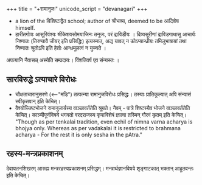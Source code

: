 +++
title = "+रामानुजः"
unicode_script = "devanagari"
+++

- a lion of the विशिष्टाद्वैत school; author of श्रीभाष्य, deemed to be आदिशेष himself.
- हारीतगोत्रः आसूरिवंश्यः श्रीकेशवसोमयाजिनः तनूजः, परं द्राविडीयः । दिव्यसूरीणां द्राविडगाथासु आचार्यः निष्णातः (तिरुप्पावै जीयर् इति प्रसिद्धिः) इत्यस्मात्, अद्य यावत् न कोऽप्यान्ध्रीयः तमिलुभाषायां तथा निष्णातः श्रुतोऽपि इति हेतोः आन्ध्रमूलत्वं न युज्यते ।


अपत्यानि नैवासन्न् अस्येति सम्प्रदायः। विंशतिवर्ष एव संन्यस्तः । 

## सारविरुद्धे ऽत्याचारे विरोधः
- चौक्षताचारानुसरणे (<--"मडि") तत्पत्न्या रामानुजविरोधः प्रसिद्धः। तस्याः प्रातिकूल्यात् अपि संन्यासं स्वीकृतवान् इति केचित्। 
- वैश्योच्चिष्टभोजने रामानुजार्यस्य वाञ्छावर्ततेति श्रूयते। नैवम् - पात्रे शिष्टस्यैव भोजने वाञ्छावर्ततेति केचित्। काञ्चीपूर्णविषये भगवतो वरदराजस्य कृपाविशेषं ज्ञात्वा तस्मिन् गौरवं कृतम् इति केचित्। "Though as per tenkalai tradition, even echil of nimna varna acharya is bhojya only. Whereas as per vadakalai it is restricted to brahmana acharya - For the rest it is only sesha in the pAtra."

## रहस्य-मन्त्रप्रकाशनम्
देवायतनशिखरम् आरुह्य मन्त्ररहस्यप्रकाशनम् प्रसिद्धम्। मन्त्रार्थज्ञानविषये शृङ्गाटकात् भक्तान् आहूतवन्तः इति केचित्। 